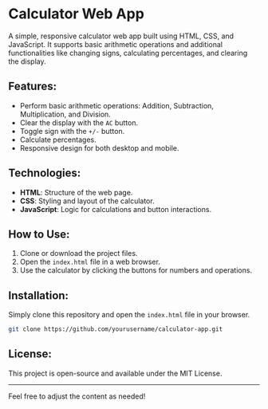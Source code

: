 # Calculator Web App

A simple, responsive calculator web app built using HTML, CSS, and JavaScript. It supports basic arithmetic operations and additional functionalities like changing signs, calculating percentages, and clearing the display.

## Features:
- Perform basic arithmetic operations: Addition, Subtraction, Multiplication, and Division.
- Clear the display with the `AC` button.
- Toggle sign with the `+/-` button.
- Calculate percentages.
- Responsive design for both desktop and mobile.

## Technologies:
- **HTML**: Structure of the web page.
- **CSS**: Styling and layout of the calculator.
- **JavaScript**: Logic for calculations and button interactions.

## How to Use:
1. Clone or download the project files.
2. Open the `index.html` file in a web browser.
3. Use the calculator by clicking the buttons for numbers and operations.

## Installation:
Simply clone this repository and open the `index.html` file in your browser.

```bash
git clone https://github.com/yourusername/calculator-app.git
```

## License:
This project is open-source and available under the MIT License.

---

Feel free to adjust the content as needed!
